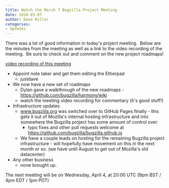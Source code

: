 ```yaml
---
title: Watch the March 7 Bugzilla Project Meeting
date: 2018-03-07
author: Dave Miller
categories:
- Updates
---
```

There was a lot of good information in today's project meeting.  Below
are the minutes from the meeting as well as a link to the video
recording of the meeting.  Be sure to check out and comment on the new
project roadmaps\!

[video recording of this
meeting](https://air.mozilla.org/bugzilla-project-meeting-20180307/)

  - Appoint note taker and get them editing the Etherpad
      - justdave
  - We now have a new set of roadmaps
      - Dylan gave a walkthrough of the new roadmaps -
        <https://github.com/bugzilla/harmony/wiki>
      - watch the meeting video recording for commentary (it's good
        stuff\!)
  - Infrastructure updates
      - www.bugzilla.org was switched over to GitHub Pages finally -
        this gets it out of Mozilla's internal hosting infrastructure
        and into somewhere the Bugzilla project has some amount of
        control over.
          - typo fixes and other pull requests welcome at
            <https://github.com/bugzilla/bugzilla.github.io>
      - We have a couple leads on hosting for the remaining Bugzilla
        project infrastructure - will hopefully have movement on this in
        the next month or so. (we have until August to get out of
        Mozilla's old datacenter)
  - Any other business
      - none brought up.

The next meeting will be on Wednesday, April 4, at 20:00 UTC (9pm BST /
4pm EDT / 1pm PDT)
